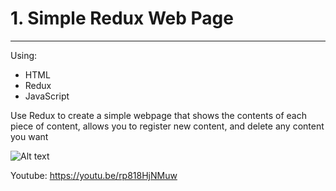 # 1. Simple Redux Web Page
--------
Using:
* HTML
* Redux
* JavaScript

Use Redux to create a simple webpage that shows the contents of each piece of content, allows you to register new content, and delete any content you want

![Alt text](<Screenshot 2023-11-27 at 2.51.31 PM.png>)

Youtube: https://youtu.be/rp818HjNMuw
